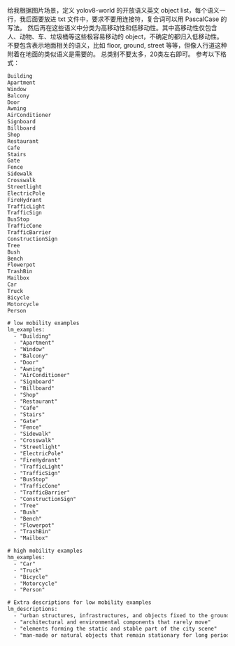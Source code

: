 给我根据图片场景，定义 yolov8-world 的开放语义英文 object list，每个语义一行，我后面要放进 txt 文件中，要求不要用连接符，复合词可以用 PascalCase 的写法。
然后再在这些语义中分类为高移动性和低移动性。其中高移动性仅包含人、动物、车、垃圾桶等这些极容易移动的 object，不确定的都归入低移动性。
不要包含表示地面相关的语义，比如 floor, ground, street 等等，但像人行道这种附着在地面的类似语义是需要的。
总类别不要太多，20类左右即可。
参考以下格式：

```txt
Building
Apartment
Window
Balcony
Door
Awning
AirConditioner
Signboard
Billboard
Shop
Restaurant
Cafe
Stairs
Gate
Fence
Sidewalk
Crosswalk
Streetlight
ElectricPole
FireHydrant
TrafficLight
TrafficSign
BusStop
TrafficCone
TrafficBarrier
ConstructionSign
Tree
Bush
Bench
Flowerpot
TrashBin
Mailbox
Car
Truck
Bicycle
Motorcycle
Person
```

```txt
# low mobility examples
lm_examples:
  - "Building"
  - "Apartment"
  - "Window"
  - "Balcony"
  - "Door"
  - "Awning"
  - "AirConditioner"
  - "Signboard"
  - "Billboard"
  - "Shop"
  - "Restaurant"
  - "Cafe"
  - "Stairs"
  - "Gate"
  - "Fence"
  - "Sidewalk"
  - "Crosswalk"
  - "Streetlight"
  - "ElectricPole"
  - "FireHydrant"
  - "TrafficLight"
  - "TrafficSign"
  - "BusStop"
  - "TrafficCone"
  - "TrafficBarrier"
  - "ConstructionSign"
  - "Tree"
  - "Bush"
  - "Bench"
  - "Flowerpot"
  - "TrashBin"
  - "Mailbox"

# high mobility examples
hm_examples:
  - "Car"
  - "Truck"
  - "Bicycle"
  - "Motorcycle"
  - "Person"

# Extra descriptions for low mobility examples
lm_descriptions:
  - "urban structures, infrastructures, and objects fixed to the ground"
  - "architectural and environmental components that rarely move"
  - "elements forming the static and stable part of the city scene"
  - "man-made or natural objects that remain stationary for long periods"
```